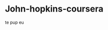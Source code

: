 # John-hopkins-coursera

<lang html>
<head>
<meta charset="utf-8">
</head>
<body>
 te pup eu
</body>
</html>
 
